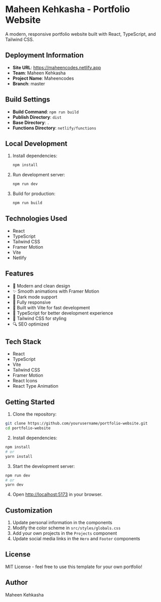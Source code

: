 # Maheen Kehkasha - Portfolio Website

A modern, responsive portfolio website built with React, TypeScript, and Tailwind CSS.

## Deployment Information

- **Site URL**: https://maheencodes.netlify.app
- **Team**: Maheen Kehkasha
- **Project Name**: Maheencodes
- **Branch**: master

## Build Settings

- **Build Command**: `npm run build`
- **Publish Directory**: `dist`
- **Base Directory**: `.`
- **Functions Directory**: `netlify/functions`

## Local Development

1. Install dependencies:
   ```bash
   npm install
   ```

2. Run development server:
   ```bash
   npm run dev
   ```

3. Build for production:
   ```bash
   npm run build
   ```

## Technologies Used

- React
- TypeScript
- Tailwind CSS
- Framer Motion
- Vite
- Netlify

## Features

- 🎨 Modern and clean design
- ✨ Smooth animations with Framer Motion
- 🌙 Dark mode support
- 📱 Fully responsive
- 🚀 Built with Vite for fast development
- 🎯 TypeScript for better development experience
- 🎨 Tailwind CSS for styling
- 🔍 SEO optimized

## Tech Stack

- React
- TypeScript
- Vite
- Tailwind CSS
- Framer Motion
- React Icons
- React Type Animation

## Getting Started

1. Clone the repository:
```bash
git clone https://github.com/yourusername/portfolio-website.git
cd portfolio-website
```

2. Install dependencies:
```bash
npm install
# or
yarn install
```

3. Start the development server:
```bash
npm run dev
# or
yarn dev
```

4. Open [http://localhost:5173](http://localhost:5173) in your browser.

## Customization

1. Update personal information in the components
2. Modify the color scheme in `src/styles/globals.css`
3. Add your own projects in the `Projects` component
4. Update social media links in the `Hero` and `Footer` components

## License

MIT License - feel free to use this template for your own portfolio!

## Author

Maheen Kehkasha
